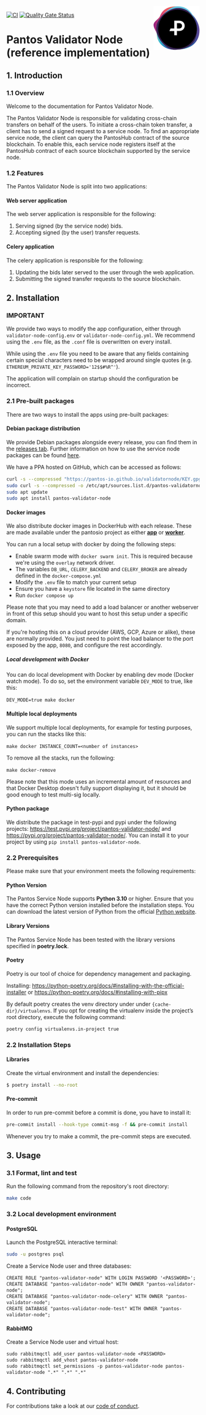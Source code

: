 <img src="https://raw.githubusercontent.com/pantos-io/validatornode/img/pantos-logo-full.svg" alt="Pantos logo" align="right" width="120" />

[![CI](https://github.com/pantos-io/validatornode/actions/workflows/ci.yml/badge.svg?branch=main)](https://github.com/pantos-io/validatornode/actions/workflows/ci.yml)
[![Quality Gate Status](https://sonarcloud.io/api/project_badges/measure?project=pantos-io_validatornode&metric=alert_status)](https://sonarcloud.io/summary/new_code?id=pantos-io_validatornode)



# Pantos Validator Node (reference implementation)

## 1. Introduction

### 1.1 Overview

Welcome to the documentation for Pantos Validator Node. 

The Pantos Validator Node is responsible for validating cross-chain transfers on behalf of the users. To initiate a cross-chain token transfer, a client has to send a signed request to a service node. To find an appropriate service node, the client can query the PantosHub contract of the source blockchain. To enable this, each service node registers itself at the PantosHub contract of each source blockchain supported by the service node.

### 1.2 Features

The Pantos Validator Node is split into two applications:

#### Web server application

The web server application is responsible for the following:

1. Serving signed (by the service node) bids.
2. Accepting signed (by the user) transfer requests.

#### Celery application

The celery application is responsible for the following:

1. Updating the bids later served to the user through the web application.
2. Submitting the signed transfer requests to the source blockchain.

## 2. Installation

### IMPORTANT ###

We provide two ways to modify the app configuration, either through `validator-node-config.env` or `validator-node-config.yml`. We recommend using the `.env` file, as the `.conf` file is overwritten on every install.

While using the `.env` file you need to be aware that any fields containing certain special characters need to be wrapped around single quotes (e.g. `ETHEREUM_PRIVATE_KEY_PASSWORD='12$$#%R^'`).

The application will complain on startup should the configuration be incorrect.

### 2.1 Pre-built packages

There are two ways to install the apps using pre-built packages:

#### Debian package distribution

We provide Debian packages alongside every release, you can find them in the [releases tab](https://github.com/pantos-io/validatornode/releases). Further information on how to use the service node packages can be found [here](https://pantos.gitbook.io/technical-documentation/general/validator-node).

We have a PPA hosted on GitHub, which can be accessed as follows:

```bash
curl -s --compressed "https://pantos-io.github.io/validatornode/KEY.gpg" | gpg --dearmor | sudo tee /etc/apt/trusted.gpg.d/validatornode.gpg >/dev/null
sudo curl -s --compressed -o /etc/apt/sources.list.d/pantos-validatornode.list "https://pantos-io.github.io/validatornode/pantos-validatornode.list"
sudo apt update
sudo apt install pantos-validator-node
```

#### Docker images

We also distribute docker images in DockerHub with each release. These are made available under the pantosio project as either [**app**](https://hub.docker.com/r/pantosio/validator-node-app) or [**worker**](https://hub.docker.com/r/pantosio/validator-node-worker).

You can run a local setup with docker by doing the following steps:

- Enable swarm mode with `docker swarm init`. This is required because we're using the `overlay` network driver.
- The variables `DB_URL`, `CELERY_BACKEND` and `CELERY_BROKER` are already defined in the `docker-compose.yml`
- Modify the `.env` file to match your current setup
- Ensure you have a `keystore` file located in the same directory
- Run `docker compose up`

Please note that you may need to add a load balancer or another webserver in front of this setup should you want to host this setup under a specific domain.

If you're hosting this on a cloud provider (AWS, GCP, Azure or alike), these are normally provided. You just need to point the load balancer to the port exposed by the app, `8080`, and configure the rest accordingly.

##### Local development with Docker

You can do local development with Docker by enabling dev mode (Docker watch mode). To do so, set the environment variable `DEV_MODE` to true, like this:

`DEV_MODE=true make docker`

#### Multiple local deployments

We support multiple local deployments, for example for testing purposes, you can run the stacks like this:

`make docker INSTANCE_COUNT=<number of instances>`

To remove all the stacks, run the following:

`make docker-remove`

Please note that this mode uses an incremental amount of resources and that Docker Desktop doesn't fully support displaying it, but it should be good enough to test multi-sig locally.

#### Python package

We distribute the package in test-pypi and pypi under the following projects: https://test.pypi.org/project/pantos-validator-node/ and https://pypi.org/project/pantos-validator-node/. You can install it to your project by using `pip install pantos-validator-node`.

### 2.2  Prerequisites

Please make sure that your environment meets the following requirements:

#### Python Version

The Pantos Service Node supports **Python 3.10** or higher. Ensure that you have the correct Python version installed before the installation steps. You can download the latest version of Python from the official [Python website](https://www.python.org/downloads/).

#### Library Versions

The Pantos Service Node has been tested with the library versions specified in **poetry.lock**.

#### Poetry

Poetry is our tool of choice for dependency management and packaging.

Installing: 
https://python-poetry.org/docs/#installing-with-the-official-installer
or
https://python-poetry.org/docs/#installing-with-pipx

By default poetry creates the venv directory under under ```{cache-dir}/virtualenvs```. If you opt for creating the virtualenv inside the project’s root directory, execute the following command:
```bash
poetry config virtualenvs.in-project true
```

### 2.2  Installation Steps

#### Libraries

Create the virtual environment and install the dependencies:

```bash
$ poetry install --no-root
```

#### Pre-commit

In order to run pre-commit before a commit is done, you have to install it:

```bash
pre-commit install --hook-type commit-msg -f && pre-commit install
```

Whenever you try to make a commit, the pre-commit steps are executed.

## 3. Usage

### 3.1 Format, lint and test

Run the following command from the repository's root directory:

```bash
make code
```

### 3.2 Local development environment

#### PostgreSQL

Launch the PostgreSQL interactive terminal:

```bash
sudo -u postgres psql
```

Create a Service Node user and three databases:

```
CREATE ROLE "pantos-validator-node" WITH LOGIN PASSWORD '<PASSWORD>';
CREATE DATABASE "pantos-validator-node" WITH OWNER "pantos-validator-node";
CREATE DATABASE "pantos-validator-node-celery" WITH OWNER "pantos-validator-node";
CREATE DATABASE "pantos-validator-node-test" WITH OWNER "pantos-validator-node";
```

#### RabbitMQ

Create a Service Node user and virtual host:

```
sudo rabbitmqctl add_user pantos-validator-node <PASSWORD>
sudo rabbitmqctl add_vhost pantos-validator-node
sudo rabbitmqctl set_permissions -p pantos-validator-node pantos-validator-node ".*" ".*" ".*"
```

## 4. Contributing

For contributions take a look at our [code of conduct](CODE_OF_CONDUCT.md).
